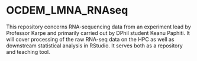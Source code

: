 # OCDEM_LMNA_RNAseq
This repository concerns RNA-sequencing data from an experiment lead by Professor Karpe and primarily carried out by DPhil student Keanu Paphiti. It will cover processing of the raw RNA-seq data on the HPC as well as downstream statistical analysis in RStudio. It serves both as a repository and teaching tool.
